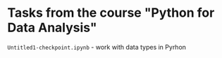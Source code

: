 # Tasks from the course "Python for Data Analysis"

`Untitled1-checkpoint.ipynb` - work with data types in Pyrhon
